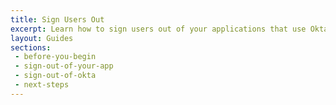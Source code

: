 ```yaml
---
title: Sign Users Out
excerpt: Learn how to sign users out of your applications that use Okta's APIs.
layout: Guides
sections: 
 - before-you-begin
 - sign-out-of-your-app
 - sign-out-of-okta
 - next-steps
---
```

